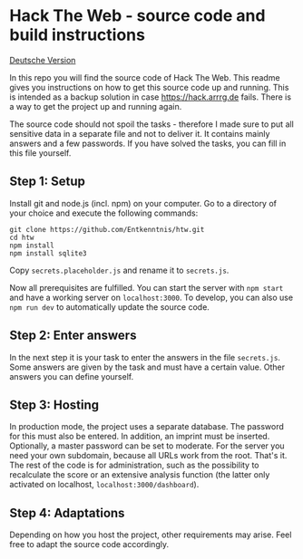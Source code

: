 # Hack The Web - source code and build instructions

[Deutsche Version](README.md)

In this repo you will find the source code of Hack The Web. This readme gives you instructions on how to get this source code up and running. This is intended as a backup solution in case https://hack.arrrg.de fails. There is a way to get the project up and running again.

The source code should not spoil the tasks - therefore I made sure to put all sensitive data in a separate file and not to deliver it. It contains mainly answers and a few passwords. If you have solved the tasks, you can fill in this file yourself.

## Step 1: Setup

Install git and node.js (incl. npm) on your computer. Go to a directory of your choice and execute the following commands:

```
git clone https://github.com/Entkenntnis/htw.git
cd htw
npm install
npm install sqlite3
```

Copy `secrets.placeholder.js` and rename it to `secrets.js`.

Now all prerequisites are fulfilled. You can start the server with `npm start` and have a working server on `localhost:3000`. To develop, you can also use `npm run dev` to automatically update the source code.

## Step 2: Enter answers

In the next step it is your task to enter the answers in the file `secrets.js`. Some answers are given by the task and must have a certain value. Other answers you can define yourself.

## Step 3: Hosting

In production mode, the project uses a separate database. The password for this must also be entered. In addition, an imprint must be inserted. Optionally, a master password can be set to moderate. For the server you need your own subdomain, because all URLs work from the root. That's it. The rest of the code is for administration, such as the possibility to recalculate the score or an extensive analysis function (the latter only activated on localhost, `localhost:3000/dashboard`).

## Step 4: Adaptations

Depending on how you host the project, other requirements may arise. Feel free to adapt the source code accordingly.
